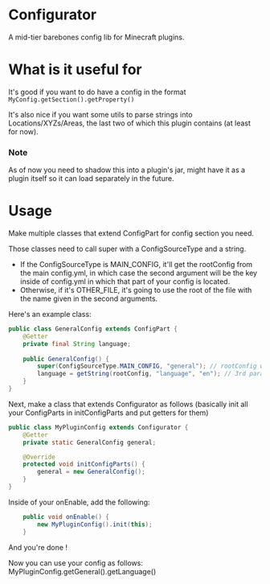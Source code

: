 # Configurator
A mid-tier barebones config lib for Minecraft plugins.

# What is it useful for
It's good if you want to do have a config in the format `MyConfig.getSection().getProperty()`

It's also nice if you want some utils to parse strings into Locations/XYZs/Areas, the last two of which this plugin contains (at least for now).

### Note
As of now you need to shadow this into a plugin's jar, might have it as a plugin itself so it can load separately in the future.

# Usage
Make multiple classes that extend ConfigPart for config section you need.

Those classes need to call super with a ConfigSourceType and a string. 
- If the ConfigSourceType is MAIN_CONFIG, it'll get the rootConfig from the main config.yml, in which case the second argument will be the key inside of config.yml in which that part of your config is located. 
- Otherwise, if it's OTHER_FILE, it's going to use the root of the file with the name given in the second arguments.

Here's an example class:
```java
public class GeneralConfig extends ConfigPart {
    @Getter
    private final String language;
    
    public GeneralConfig() {
        super(ConfigSourceType.MAIN_CONFIG, "general"); // rootConfig will be in config.yml under the key "general" 
        language = getString(rootConfig, "language", "en"); // 3rd parameter is default value. Refeer to the ConfigPart.java file.
    }
}
```

Next, make a class that extends Configurator as follows (basically init all your ConfigParts in initConfigParts and put getters for them)
```java
public class MyPluginConfig extends Configurator {
    @Getter
    private static GeneralConfig general;

    @Override
    protected void initConfigParts() {
        general = new GeneralConfig();
    }
}
```

Inside of your onEnable, add the following:
```java
    public void onEnable() {
        new MyPluginConfig().init(this);
    }
```

And you're done !

Now you can use your config as follows:
MyPluginConfig.getGeneral().getLanguage()
